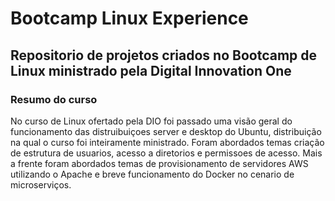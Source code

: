 # Bootcamp Linux Experience
## Repositorio de projetos criados no Bootcamp de Linux ministrado pela Digital Innovation One

### Resumo do curso
No curso de Linux ofertado pela DIO foi passado uma visão geral do funcionamento das distruibuiçoes server e desktop do Ubuntu, distribuição na qual o curso foi
inteiramente ministrado.
Foram abordados temas criação de estrutura de usuarios, acesso a diretorios e permissoes de acesso.
Mais a frente foram abordados temas de provisionamento de servidores AWS utilizando o Apache e breve funcionamento do Docker no cenario de microserviços.
